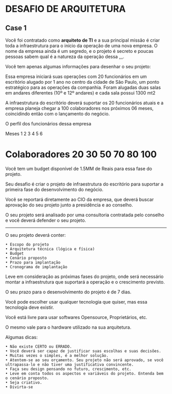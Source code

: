 DESAFIO DE ARQUITETURA
======

Case 1
------


Você foi contratado como **arquiteto de TI** e a sua principal missão é criar toda a infraestrutura para o início da operação de uma nova empresa. O nome da empresa ainda é um segredo, e o projeto é secreto e poucas pessoas sabem qual é a natureza da operação dessa ,,,.


Você tem apenas algumas informações para desenhar o seu projeto:

Essa empresa iniciará suas operações com 20 funcionários em um escritório alugado por 1 ano no centro da cidade de São Paulo, um ponto estratégico para as operações da companhia. Foram alugadas duas salas em andares diferentes (10º e 12º andares) e cada sala possui 1300 mt2

A infraestrutura do escritório deverá suportar os 20 funcionários atuais e a empresa planeja chegar a 100 colaboradores nos próximos 06 meses, coincidindo então com o lançamento do negócio.

O perfil dos funcionários dessa empresa

Meses	          1	2	3	4	5	6
# Colaboradores	20	30	50	70	80	100

Você tem um budget disponível de 1.5MM de Reais para essa fase do projeto.

Seu desafio é criar o projeto de infraestrutura do escritório para suportar a primeira fase do desenvolvimento do negócio.

Você se reportará diretamente ao CIO da empresa, que deverá buscar aprovação do seu projeto junto a presidência e ao conselho.

O seu projeto será analisado por uma consultoria contratada pelo conselho e você deverá defender o seu projeto.

---

O seu projeto deverá conter:

	• Escopo do projeto
	• Arquitetura técnica (lógica e física)
	• Budget
	• Cenário proposto
	• Prazo para implantação
	• Cronograma de implantação


Leve em consideração as próximas fases do projeto, onde será necessário montar a infraestrutura que suportará a operação e o crescimento previsto.

O seu prazo para o desenvolvimento do projeto é de 7 dias.

Você pode escolher usar qualquer tecnologia que quiser, mas essa tecnologia deve existir.

Você está livre para usar softwares Opensource, Proprietários, etc.

O mesmo vale para o hardware utilizado na sua arquitetura.

Algumas dicas:

	• Não existe CERTO ou ERRADO.
	• Você deverá ser capaz de justificar suas escolhas e suas decisões.
	• Muitas vezes o simples, é a melhor solução.
	• Atentem-se ao seu orçamento. Seu projeto não será aprovado, se você ultrapassa-lo e não tiver uma justificativa convincente.
	• Faça seu design pensando no futuro, crescimento, etc.
	• Leve em conta todos os aspectos e variáveis do projeto. Entenda bem o cenário proposto.
	• Seja criativo.
	• Divirta-se 
